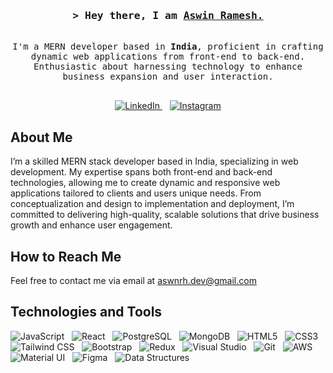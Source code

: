 
<h3 align="center">
  <samp>&gt; Hey there, I am
    <b><a target="_blank" href="https://www.linkedin.com/in/aswnrh/">Aswin Ramesh.</a></b>
  </samp>
</h3>

<p align="center">
  <samp>
    <br>
I'm a MERN developer based in <b>India</b>, proficient in crafting dynamic web applications from front-end to back-end. Enthusiastic about harnessing technology to enhance business expansion and user interaction. 
    <br><br>
  </samp>
</p>

<p align="center">
  <a href="https://www.linkedin.com/in/aswnrh/" target="_blank">
    <img src="https://img.shields.io/badge/LinkedIn-0077B5?style=for-the-badge&logo=linkedin&logoColor=white" alt="LinkedIn" />
  </a>&nbsp;&nbsp;
  <a href="https://www.instagram.com/why.decode/" target="_blank">
    <img src="https://img.shields.io/badge/Instagram-fe4164?style=for-the-badge&logo=instagram&logoColor=white" alt="Instagram" />
  </a>
</p>

<!-- About Section -->
## About Me

<p>  
   I’m a skilled MERN stack developer based in India, specializing in web development. My expertise spans both front-end and back-end technologies, allowing me to create dynamic and responsive web applications tailored to clients and users unique needs. From conceptualization and design to implementation and deployment, I’m committed to delivering high-quality, scalable solutions that drive business growth and enhance user engagement.
</p>

<!-- Contact Information -->
## How to Reach Me

<p>
  Feel free to contact me via email at <a href="mailto:aswnrh.dev@gmail.com">aswnrh.dev@gmail.com</a>
</p>

<!-- Technologies and Tools -->
## Technologies and Tools

<p>
  <img src="https://img.shields.io/badge/Javascript-F0DB4F?style=for-the-badge&labelColor=black&logo=javascript&logoColor=F0DB4F" alt="JavaScript" />&nbsp;&nbsp;
  <img src="https://img.shields.io/badge/-React-61DBFB?style=for-the-badge&labelColor=black&logo=react&logoColor=61DBFB" alt="React" />&nbsp;&nbsp;
  <img src="https://img.shields.io/badge/postgres-%23316192.svg?style=for-the-badge&logo=postgresql&logoColor=white" alt="PostgreSQL" />&nbsp;&nbsp;
  <img src="https://img.shields.io/badge/MongoDB-4EA94B?style=for-the-badge&logo=mongodb&logoColor=white" alt="MongoDB" />&nbsp;&nbsp;
  <img src="https://img.shields.io/badge/HTML5-E34F26?style=for-the-badge&logo=html5&logoColor=white" alt="HTML5" />&nbsp;&nbsp;
  <img src="https://img.shields.io/badge/CSS3-1572B6?style=for-the-badge&logo=css3&logoColor=white" alt="CSS3" />&nbsp;&nbsp;
  <img src="https://img.shields.io/badge/Tailwind_CSS-092749?style=for-the-badge&logo=tailwindcss&logoColor=06B6D4&labelColor=000000" alt="Tailwind CSS" />&nbsp;&nbsp;
  <img src="https://img.shields.io/badge/Bootstrap-563D7C?style=for-the-badge&logo=bootstrap&logoColor=white" alt="Bootstrap" />&nbsp;&nbsp;
  <img src="https://img.shields.io/badge/Redux-593D88?style=for-the-badge&logo=redux&logoColor=white" alt="Redux" />&nbsp;&nbsp;
  <img src="https://img.shields.io/badge/Visual_Studio-0078d7?style=for-the-badge&logo=visual%20studio&logoColor=white" alt="Visual Studio" />&nbsp;&nbsp;
  <img src="https://img.shields.io/badge/Git-F05032?style=for-the-badge&logo=git&logoColor=white" alt="Git" />&nbsp;&nbsp;
  <img src="https://img.shields.io/badge/AWS-%23FF9900.svg?style=for-the-badge&logo=amazon-aws&logoColor=white" alt="AWS" />&nbsp;&nbsp;
<!--   <img src="https://img.shields.io/badge/docker-%230db7ed.svg?style=for-the-badge&logo=docker&logoColor=white" alt="Docker" />&nbsp;&nbsp; -->
<!--   <img src="https://img.shields.io/badge/Kubernetes-326CE5?style=for-the-badge&logo=kubernetes&logoColor=white" alt="Kubernetes" />&nbsp;&nbsp; -->
  <img src="https://img.shields.io/badge/Material_UI-0081CB?style=for-the-badge&logo=material-ui&logoColor=white" alt="Material UI" />&nbsp;&nbsp;
  <img src="https://img.shields.io/badge/Figma-F24E1E?style=for-the-badge&logo=figma&logoColor=white" alt="Figma" />&nbsp;&nbsp;
<!--   <img src="https://img.shields.io/badge/Draw_SQL-000000?style=for-the-badge&logo=sql&logoColor=white" alt="Draw SQL" />&nbsp;&nbsp; -->
  <img src="https://img.shields.io/badge/Data_Structures-006400?style=for-the-badge" alt="Data Structures" />&nbsp;&nbsp;
<!--   <img src="https://img.shields.io/badge/WebSocket-4E4E4E?style=for-the-badge&logo=websocket&logoColor=white" alt="WebSocket" />&nbsp;&nbsp; -->
</p>
</p>

